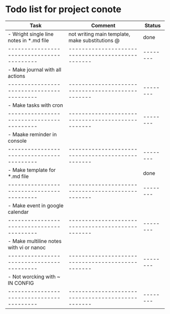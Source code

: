 # Todo list for project conote #
| Task                                    | Comment                                         | Status |
|-----------------------------------------|-------------------------------------------------|--------|
| - Wright single line notes in *.md file | not writing main template, make substitutions @ | done   |
|-----------------------------------------|-------------------------------------------------|--------|
| - Make journal with all actions         |                                                 |        |
|-----------------------------------------|-------------------------------------------------|--------|
| - Make tasks with cron                  |                                                 |        |
|-----------------------------------------|-------------------------------------------------|--------|
| - Maake reminder in console             |                                                 |        |
|-----------------------------------------|-------------------------------------------------|--------|
| - Make template for *.md file           |                                                 | done   |
|-----------------------------------------|-------------------------------------------------|--------|
| - Make event in google calendar         |                                                 |        |
|-----------------------------------------|-------------------------------------------------|--------|
| - Make multiline notes with vi or nanoc |                                                 |        |
|-----------------------------------------|-------------------------------------------------|--------|
| - Not worcking with ~ IN CONFIG         |                                                 |        |
|-----------------------------------------|-------------------------------------------------|--------|
